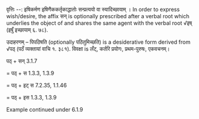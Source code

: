 

वृत्तिः --: इषिकर्मण इषिणैककर्तृकाद्धातोः सन्प्रत्ययो वा स्यादिच्छायाम् । In order to express wish/desire, the affix सन् is optionally prescribed after a verbal root which underlies the object of and shares the same agent with the verbal root √इष् (इषुँ इच्छायाम् ६. ७८).


उदाहरणम् – पिपठिषति (optionally पठितुमिच्छति) is a desiderative form derived from √पठ् (पठँ व्यक्तायां वाचि १. ३८१). विवक्षा is लँट्, कर्तरि प्रयोगः, प्रथम-पुरुषः, एकवचनम्।


पठ् + सन् 3.1.7

= पठ् + स 1.3.3, 1.3.9

= पठ् + इट् स 7.2.35, 1.1.46

= पठ् + इस 1.3.3, 1.3.9


Example continued under 6.1.9

